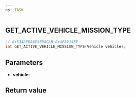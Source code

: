 ```yaml
---
ns: TASK
---
```

## GET_ACTIVE_VEHICLE_MISSION_TYPE

```c
// 0x534AEBA6E5ED4CAB 0xAFA914EF
int GET_ACTIVE_VEHICLE_MISSION_TYPE(Vehicle vehicle);
```


## Parameters
* **vehicle**: 

## Return value
